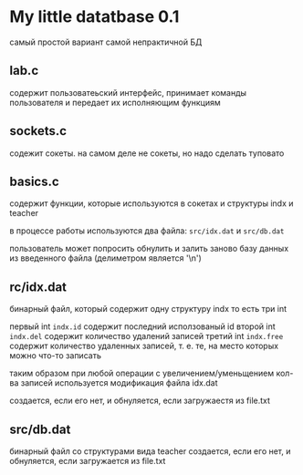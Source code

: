 # My little datatbase 0.1

самый простой вариант самой непрактичной БД

## lab.c 

содержит пользоватеьский интерфейс, принимает команды 
пользователя и передает их исполняющим функциям 

## sockets.c 	
содежит сокеты. на самом деле не сокеты, но надо сделать туповато


## basics.c
содержит функции, которые используются в сокетах и структуры indx и teacher

в процессе работы используются два файла: `src/idx.dat` и `src/db.dat`

пользователь может попросить обнулить и залить заново базу данных из введенного файла (делиметром является '\n')


## rc/idx.dat
бинарный файл, который 	содержит одну структуру indx
то есть три int 

первый int `indx.id` 	содержит последний исползованый id
второй int `indx.del`	содержит количество удалений записей 
третий int `indx.free`	содержит количество удаленных записей, т. е. те, на место которых можно что-то записать

таким образом при любой операции с увеличением/уменьщением кол-ва записей используется модификация файла idx.dat 

создается, если его нет, и обнуляется, если загружаестя из file.txt

## src/db.dat
бинарный файл со структурами вида teacher 
создается, если его нет, и обнуляется, если загружается из file.txt